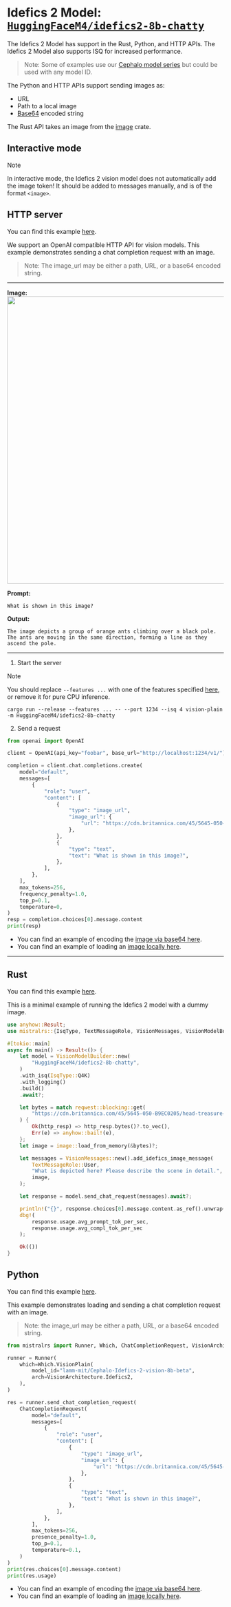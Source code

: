 # Idefics 2 Model: [`HuggingFaceM4/idefics2-8b-chatty`](https://huggingface.co/HuggingFaceM4/idefics2-8b-chatty)

The Idefics 2 Model has support in the Rust, Python, and HTTP APIs. The Idefics 2 Model also supports ISQ for increased performance.

> Note: Some of examples use our [Cephalo model series](https://huggingface.co/collections/lamm-mit/cephalo-664f3342267c4890d2f46b33) but could be used with any model ID.

The Python and HTTP APIs support sending images as:

- URL
- Path to a local image
- [Base64](https://en.wikipedia.org/wiki/Base64) encoded string

The Rust API takes an image from the [image](https://docs.rs/image/latest/image/index.html) crate.

## Interactive mode

> [!NOTE]
> In interactive mode, the Idefics 2 vision model does not automatically add the image token!
> It should be added to messages manually, and is of the format `<image>`.

## HTTP server

You can find this example [here](../examples/server/idefics2.py).

We support an OpenAI compatible HTTP API for vision models. This example demonstrates sending a chat completion request with an image.

> Note: The image_url may be either a path, URL, or a base64 encoded string.

______________________________________________________________________

**Image:**
<img src="https://cdn.britannica.com/45/5645-050-B9EC0205/head-treasure-flower-disk-flowers-inflorescence-ray.jpg" width = "1000" height = "666">

**Prompt:**

```
What is shown in this image?
```

**Output:**

```
The image depicts a group of orange ants climbing over a black pole. The ants are moving in the same direction, forming a line as they ascend the pole.
```

______________________________________________________________________

1. Start the server

> [!NOTE]
> You should replace `--features ...` with one of the features specified [here](../README.md#supported-accelerators), or remove it for pure CPU inference.

```
cargo run --release --features ... -- --port 1234 --isq 4 vision-plain -m HuggingFaceM4/idefics2-8b-chatty
```

2. Send a request

```py
from openai import OpenAI

client = OpenAI(api_key="foobar", base_url="http://localhost:1234/v1/")

completion = client.chat.completions.create(
    model="default",
    messages=[
        {
            "role": "user",
            "content": [
                {
                    "type": "image_url",
                    "image_url": {
                        "url": "https://cdn.britannica.com/45/5645-050-B9EC0205/head-treasure-flower-disk-flowers-inflorescence-ray.jpg"
                    },
                },
                {
                    "type": "text",
                    "text": "What is shown in this image?",
                },
            ],
        },
    ],
    max_tokens=256,
    frequency_penalty=1.0,
    top_p=0.1,
    temperature=0,
)
resp = completion.choices[0].message.content
print(resp)
```

- You can find an example of encoding the [image via base64 here](../examples/server/phi3v_base64.py).
- You can find an example of loading an [image locally here](../examples/server/phi3v_local_img.py).

______________________________________________________________________

## Rust

You can find this example [here](../mistralrs/examples/idefics2/main.rs).

This is a minimal example of running the Idefics 2 model with a dummy image.

```rust
use anyhow::Result;
use mistralrs::{IsqType, TextMessageRole, VisionMessages, VisionModelBuilder};

#[tokio::main]
async fn main() -> Result<()> {
    let model = VisionModelBuilder::new(
        "HuggingFaceM4/idefics2-8b-chatty",
    )
    .with_isq(IsqType::Q4K)
    .with_logging()
    .build()
    .await?;

    let bytes = match reqwest::blocking::get(
        "https://cdn.britannica.com/45/5645-050-B9EC0205/head-treasure-flower-disk-flowers-inflorescence-ray.jpg",
    ) {
        Ok(http_resp) => http_resp.bytes()?.to_vec(),
        Err(e) => anyhow::bail!(e),
    };
    let image = image::load_from_memory(&bytes)?;

    let messages = VisionMessages::new().add_idefics_image_message(
        TextMessageRole::User,
        "What is depicted here? Please describe the scene in detail.",
        image,
    );

    let response = model.send_chat_request(messages).await?;

    println!("{}", response.choices[0].message.content.as_ref().unwrap());
    dbg!(
        response.usage.avg_prompt_tok_per_sec,
        response.usage.avg_compl_tok_per_sec
    );

    Ok(())
}

```

## Python

You can find this example [here](../examples/python/phi3v.py).

This example demonstrates loading and sending a chat completion request with an image.

> Note: the image_url may be either a path, URL, or a base64 encoded string.

```py
from mistralrs import Runner, Which, ChatCompletionRequest, VisionArchitecture

runner = Runner(
    which=Which.VisionPlain(
        model_id="lamm-mit/Cephalo-Idefics-2-vision-8b-beta",
        arch=VisionArchitecture.Idefics2,
    ),
)

res = runner.send_chat_completion_request(
    ChatCompletionRequest(
        model="default",
        messages=[
            {
                "role": "user",
                "content": [
                    {
                        "type": "image_url",
                        "image_url": {
                            "url": "https://cdn.britannica.com/45/5645-050-B9EC0205/head-treasure-flower-disk-flowers-inflorescence-ray.jpg"
                        },
                    },
                    {
                        "type": "text",
                        "text": "What is shown in this image?",
                    },
                ],
            },
        ],
        max_tokens=256,
        presence_penalty=1.0,
        top_p=0.1,
        temperature=0.1,
    )
)
print(res.choices[0].message.content)
print(res.usage)
```

- You can find an example of encoding the [image via base64 here](../examples/python/phi3v_base64.py).
- You can find an example of loading an [image locally here](../examples/python/phi3v_local_img.py).
